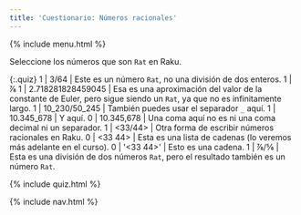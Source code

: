 ```yaml
---
title: 'Cuestionario: Números racionales'
---
```


{% include menu.html %}

Seleccione los números que son `Rat` en Raku.

<!--0 | ↉ | Este es un número `Int`, y su valor es `0`.-->

{:.quiz}
1 | 3/64 | Este es un número `Rat`, no una división de dos enteros.
1 | ⅞
1 | 2.718281828459045 | Esa es una aproximación del valor de la constante de Euler, pero sigue siendo un `Rat`, ya que no es infinitamente largo.
1 | 10_230/50_245 | También puedes usar el separador `_` aquí.
1 | 10.345_678 | Y aquí.
0 | 10.345,678 | Una coma aquí no es ni una coma decimal ni un separador.
1 | <33/44> | Otra forma de escribir números racionales en Raku.
0 | <33 44> | Esta es una lista de cadenas (lo veremos más adelante en el curso).
0 | &apos;<33 44>&apos; | Esto es una cadena.
1 | ⅞/⅚ | Esta es una división de dos números `Rat`, pero el resultado también es un número `Rat`.

{% include quiz.html %}

{% include nav.html %}